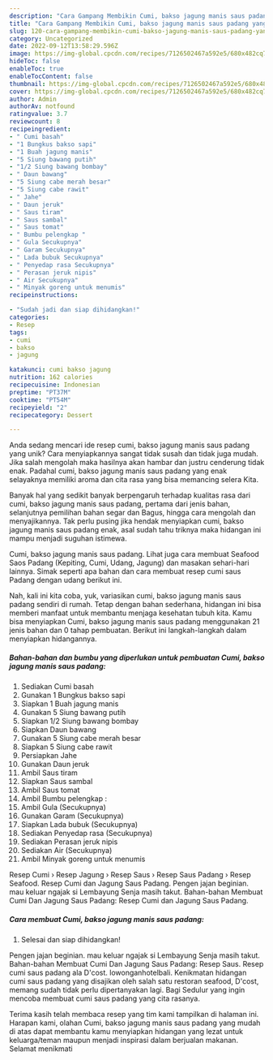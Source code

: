 ```yaml
---
description: "Cara Gampang Membikin Cumi, bakso jagung manis saus padang yang Lezat Sekali"
title: "Cara Gampang Membikin Cumi, bakso jagung manis saus padang yang Lezat Sekali"
slug: 120-cara-gampang-membikin-cumi-bakso-jagung-manis-saus-padang-yang-lezat-sekali
category: Uncategorized
date: 2022-09-12T13:58:29.596Z
image: https://img-global.cpcdn.com/recipes/7126502467a592e5/680x482cq70/cumi-bakso-jagung-manis-saus-padang-foto-resep-utama.jpg
hideToc: false
enableToc: true
enableTocContent: false
thumbnail: https://img-global.cpcdn.com/recipes/7126502467a592e5/680x482cq70/cumi-bakso-jagung-manis-saus-padang-foto-resep-utama.jpg
cover: https://img-global.cpcdn.com/recipes/7126502467a592e5/680x482cq70/cumi-bakso-jagung-manis-saus-padang-foto-resep-utama.jpg
author: Admin
authorAv: notfound
ratingvalue: 3.7
reviewcount: 8
recipeingredient:
- " Cumi basah"
- "1 Bungkus bakso sapi"
- "1 Buah jagung manis"
- "5 Siung bawang putih"
- "1/2 Siung bawang bombay"
- " Daun bawang"
- "5 Siung cabe merah besar"
- "5 Siung cabe rawit"
- " Jahe"
- " Daun jeruk"
- " Saus tiram"
- " Saus sambal"
- " Saus tomat"
- " Bumbu pelengkap "
- " Gula Secukupnya"
- " Garam Secukupnya"
- " Lada bubuk Secukupnya"
- " Penyedap rasa Secukupnya"
- " Perasan jeruk nipis"
- " Air Secukupnya"
- " Minyak goreng untuk menumis"
recipeinstructions:

- "Sudah jadi dan siap dihidangkan!"
categories:
- Resep
tags:
- cumi
- bakso
- jagung

katakunci: cumi bakso jagung 
nutrition: 162 calories
recipecuisine: Indonesian
preptime: "PT37M"
cooktime: "PT54M"
recipeyield: "2"
recipecategory: Dessert

---
```





Anda sedang mencari ide resep cumi, bakso jagung manis saus padang yang unik? Cara menyiapkannya sangat tidak susah dan tidak juga mudah. Jika salah mengolah maka hasilnya akan hambar dan justru cenderung tidak enak. Padahal cumi, bakso jagung manis saus padang yang enak selayaknya memiliki aroma dan cita rasa yang bisa memancing selera Kita.





Banyak hal yang sedikit banyak berpengaruh terhadap kualitas rasa dari cumi, bakso jagung manis saus padang, pertama dari jenis bahan, selanjutnya pemilihan bahan segar dan Bagus, hingga cara mengolah dan menyajikannya. Tak perlu pusing jika hendak menyiapkan cumi, bakso jagung manis saus padang enak,      asal sudah tahu triknya maka hidangan ini mampu menjadi suguhan istimewa.














Cumi, bakso jagung manis saus padang. Lihat juga cara membuat Seafood Saos Padang (Kepiting, Cumi, Udang, Jagung) dan masakan sehari-hari lainnya. Simak seperti apa bahan dan cara membuat resep cumi saus Padang dengan udang berikut ini.






Nah, kali ini kita coba, yuk, variasikan cumi, bakso jagung manis saus padang sendiri di rumah. Tetap dengan bahan sederhana, hidangan ini bisa memberi manfaat untuk membantu menjaga kesehatan tubuh kita. Kamu bisa menyiapkan Cumi, bakso jagung manis saus padang menggunakan 21 jenis bahan dan 0 tahap pembuatan. Berikut ini langkah-langkah dalam menyiapkan hidangannya.

<!--inarticleads1-->

##### Bahan-bahan dan bumbu yang diperlukan untuk pembuatan Cumi, bakso jagung manis saus padang:

1. Sediakan  Cumi basah
1. Gunakan 1 Bungkus bakso sapi
1. Siapkan 1 Buah jagung manis
1. Gunakan 5 Siung bawang putih
1. Siapkan 1/2 Siung bawang bombay
1. Siapkan  Daun bawang
1. Gunakan 5 Siung cabe merah besar
1. Siapkan 5 Siung cabe rawit
1. Persiapkan  Jahe
1. Gunakan  Daun jeruk
1. Ambil  Saus tiram
1. Siapkan  Saus sambal
1. Ambil  Saus tomat
1. Ambil  Bumbu pelengkap :
1. Ambil  Gula (Secukupnya)
1. Gunakan  Garam (Secukupnya)
1. Siapkan  Lada bubuk (Secukupnya)
1. Sediakan  Penyedap rasa (Secukupnya)
1. Sediakan  Perasan jeruk nipis
1. Sediakan  Air (Secukupnya)
1. Ambil  Minyak goreng untuk menumis


Resep Cumi › Resep Jagung › Resep Saus › Resep Saus Padang › Resep Seafood. Resep Cumi dan Jagung Saus Padang. Pengen jajan beginian. mau keluar ngajak si Lembayung Senja masih takut. Bahan-bahan Membuat Cumi Dan Jagung Saus Padang: Resep Cumi dan Jagung Saus Padang. 

<!--inarticleads2-->

##### Cara membuat Cumi, bakso jagung manis saus padang:


1. Selesai dan siap dihidangkan!

Pengen jajan beginian. mau keluar ngajak si Lembayung Senja masih takut. Bahan-bahan Membuat Cumi Dan Jagung Saus Padang: Resep Saus. Resep cumi saus padang ala D&#39;cost. lowonganhotelbali. Kenikmatan hidangan cumi saus padang yang disajikan oleh salah satu restoran seafood, D&#39;cost, memang sudah tidak perlu dipertanyakan lagi. Bagi Sedulur yang ingin mencoba membuat cumi saus padang yang cita rasanya. 

Terima kasih telah membaca resep yang tim kami tampilkan di halaman ini. Harapan kami, olahan Cumi, bakso jagung manis saus padang yang mudah di atas dapat membantu kamu menyiapkan hidangan yang lezat untuk keluarga/teman maupun menjadi inspirasi dalam berjualan makanan. Selamat menikmati
